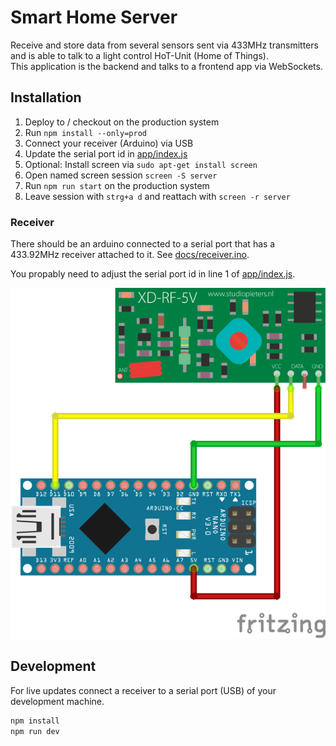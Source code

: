 # Smart Home Server 

Receive and store data from several sensors sent via 433MHz transmitters and
is able to talk to a light control HoT-Unit (Home of Things).  
This application is the backend and talks to a frontend app via WebSockets.

## Installation

1. Deploy to / checkout on the production system
1. Run ``npm install --only=prod``
1. Connect your receiver (Arduino) via USB
1. Update the serial port id in [app/index.js](app/index.js)
1. Optional: Install screen via ``sudo apt-get install screen``
1. Open named screen session ``screen -S server``
1. Run ``npm run start`` on the production system
1. Leave session with ``strg+a d`` and reattach with ``screen -r server``

### Receiver

There should be an arduino connected to a serial port that has a 433.92MHz receiver attached to it. See [docs/receiver.ino](docs/receiver.ino).

You propably need to adjust the serial port id in line 1 of [app/index.js](app/index.js).

<img src="docs/img/receiver.png" alt="Development receiver">

## Development

For live updates connect a receiver to a serial port (USB) of your development machine.

```bash
npm install
npm run dev
```
